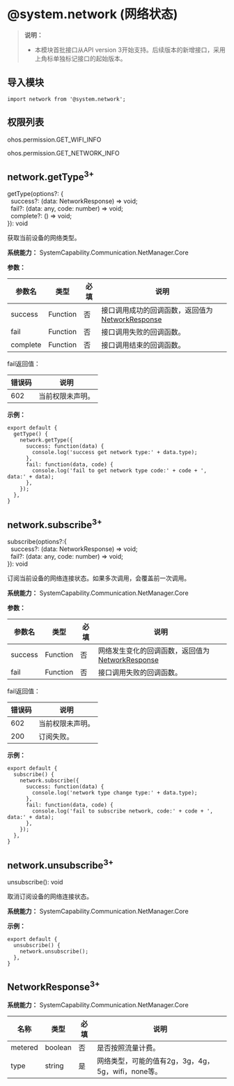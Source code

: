 # @system.network (网络状态)

> **说明：**
> - 本模块首批接口从API version 3开始支持。后续版本的新增接口，采用上角标单独标记接口的起始版本。


## 导入模块


```
import network from '@system.network';
```


## 权限列表

ohos.permission.GET_WIFI_INFO

ohos.permission.GET_NETWORK_INFO


## network.getType<sup>3+</sup>

getType(options?: {<br>
&nbsp;&nbsp;success?: (data: NetworkResponse) => void;<br>
&nbsp;&nbsp;fail?: (data: any, code: number) => void;<br>
&nbsp;&nbsp;complete?: () => void;<br>
}): void

获取当前设备的网络类型。

**系统能力：** SystemCapability.Communication.NetManager.Core

**参数：**

| 参数名 | 类型 | 必填 | 说明 |
| -------- | -------- | -------- | -------- |
| success | Function | 否 | 接口调用成功的回调函数，返回值为[NetworkResponse](#networkresponse) |
| fail | Function | 否 | 接口调用失败的回调函数。 |
| complete | Function | 否 | 接口调用结束的回调函数。 |

fail返回值：

| 错误码 | 说明 |
| -------- | -------- |
| 602 | 当前权限未声明。 |

**示例：**

```
export default {    
  getType() {        
    network.getType({            
      success: function(data) {                
        console.log('success get network type:' + data.type);            
      },            
      fail: function(data, code) {                
        console.log('fail to get network type code:' + code + ', data:' + data);            
      },
    });    
  },
}
```


## network.subscribe<sup>3+</sup>

subscribe(options?:{<br>
&nbsp;&nbsp;success?: (data: NetworkResponse) => void;<br>
&nbsp;&nbsp;fail?: (data: any, code: number) => void;<br>
  }): void

订阅当前设备的网络连接状态。如果多次调用，会覆盖前一次调用。

**系统能力：** SystemCapability.Communication.NetManager.Core

**参数：**

| 参数名 | 类型 | 必填 | 说明 |
| -------- | -------- | -------- | -------- |
| success | Function | 否 | 网络发生变化的回调函数，返回值为[NetworkResponse](#networkresponse3) |
| fail | Function | 否 | 接口调用失败的回调函数。 |

fail返回值：

| 错误码 | 说明 |
| -------- | -------- |
| 602 | 当前权限未声明。 |
| 200 | 订阅失败。 |

**示例：**

```
export default {    
  subscribe() {        
    network.subscribe({            
      success: function(data) {                
        console.log('network type change type:' + data.type);            
      },            
      fail: function(data, code) {                
        console.log('fail to subscribe network, code:' + code + ', data:' + data);            
      },
    });    
  },
}
```


## network.unsubscribe<sup>3+</sup>

unsubscribe(): void

取消订阅设备的网络连接状态。

**系统能力：** SystemCapability.Communication.NetManager.Core

**示例：**

```
export default {    
  unsubscribe() {        
    network.unsubscribe();    
  },
}
```


## NetworkResponse<sup>3+</sup>

**系统能力：** SystemCapability.Communication.NetManager.Core

| 名称 | 类型 | 必填 | 说明 |
| -------- | -------- | -------- | -------- |
| metered | boolean | 否 |是否按照流量计费。 |
| type | string | 是|网络类型，可能的值有2g，3g，4g，5g，wifi，none等。 |
